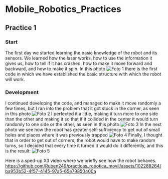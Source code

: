 # Mobile_Robotics_Practices
## Practice 1
### Start
The first day we started learning the basic knowledge of the robot and its sensors. We learned how the laser works, how to use the information it gives us, how to tell if it has crashed, how to make it move forward and backward, and how to make it spin.
In this photo ![Foto 1](https://github.com/Ruben249/practicas_robotica_movil/assets/102288264/b12b9081-f462-4a73-9007-8312dd1ab5c2) there is the first code in which we have established the basic structure with which the robot will work.
### Development
I continued developing the code, and managed to make it move randomly a few times, but I ran into the problem that it got stuck in the corner, as seen in this photo ![Foto 2](https://github.com/Ruben249/practicas_robotica_movil/assets/102288264/f8d04b4a-32e3-41e9-8d9b-d2ca34269ef1)
I perfected it a little, making it turn more to one side than the other and making it so that if it collided in the center it would turn randomly to one side or the other, as seen in this photo ![Foto 3](https://github.com/Ruben249/practicas_robotica_movil/assets/102288264/ee905959-6861-40f6-9f34-05bb06b9a556)
In the next photo we see how the robot has greater self-sufficiency to get out of small holes and places where it was previously trapped
![Foto 4](https://github.com/Ruben249/practicas_robotica_movil/assets/102288264/0730b7de-f180-458c-863a-4523695ecb29)
Finally, I thought that in order to get out of corners, the robot would have to make random turns, so I decided that every time it turned it would do it differently, and this is the result: 
![Foto 5](https://github.com/Ruben249/practicas_robotica_movil/assets/102288264/e7d6d708-e3a8-446f-94de-f01458674561)

Here is a sped-up X3 video where we briefly see how the robot behaves.
https://github.com/Ruben249/practicas_robotica_movil/assets/102288264/ba953b52-4f57-4145-97a5-65e79850400a

